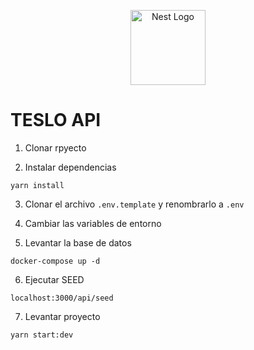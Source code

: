 <p align="center">
  <a href="http://nestjs.com/" target="blank"><img src="https://nestjs.com/img/logo-small.svg" width="120" alt="Nest Logo" /></a>
</p>

# TESLO API

1. Clonar rpyecto

2. Instalar dependencias

```
yarn install
```

3. Clonar el archivo `.env.template` y renombrarlo a `.env`

4. Cambiar las variables de entorno

5. Levantar la base de datos

```
docker-compose up -d
```

6. Ejecutar SEED

```
localhost:3000/api/seed
```

7. Levantar proyecto

```
yarn start:dev
```
